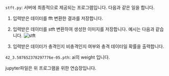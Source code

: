 ```stft.py```: 서버에 최종적으로 제공되는 프로그램입니다. 다음과 같은 일을 합니다.
1. 입력받은 데이터를 fft 변환한 결과를 저장합니다.

2. 입력받은 데이터를 stft 변환하여 생성한 이미지를 저장합니다. 예시는 다음과 같습니다.
![stft](hi.png)

3. 입력받은 데이터가 충격인지 비충격인지 여부와 충격 데이터일 확률을 출력합니다.

```42_3.587652378297776e-05.pth```: ai의 weight 입니다.

jupyter파일은 위 프로그램을 위한 연습장입니다.